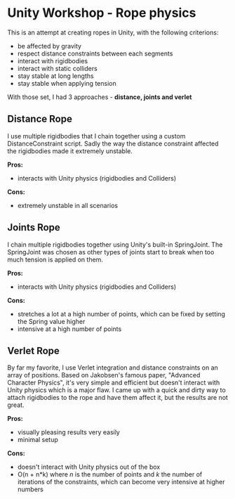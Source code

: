 # Unity Workshop - Rope physics

This is an attempt at creating ropes in Unity, with the following criterions:
- be affected by gravity
- respect distance constraints between each segments
- interact with rigidbodies
- interact with static colliders
- stay stable at long lengths 
- stay stable when applying tension

With those set, I had 3 approaches - **distance, joints and verlet**
## Distance Rope
I use multiple rigidbodies that I chain together using a custom DistanceConstraint script.
Sadly the way the distance constraint affected the rigidbodies made it extremely unstable.

**Pros:**
- interacts with Unity physics (rigidbodies and Colliders)

**Cons:**
- extremely unstable in all scenarios

## Joints Rope
I chain multiple rigidbodies together using Unity's built-in SpringJoint.
The SpringJoint was chosen as other types of joints start to break when too much tension is applied on them.

**Pros:**
- interacts with Unity physics (rigidbodies and Colliders)

**Cons:**
- stretches a lot at a high number of points, which can be fixed by setting the Spring value higher
- intensive at a high number of points

## Verlet Rope
By far my favorite, I use Verlet integration and distance constraints on an array of positions.
Based on Jakobsen's famous paper, "Advanced Character Physics", it's very simple and efficient but doesn't 
interact with Unity physics which is a major flaw. I came up with a quick and dirty way to attach rigidbodies 
to the rope and have them affect it, but the results are not great.

**Pros:**
- visually pleasing results very easily
- minimal setup

**Cons:**
- doesn't interact with Unity physics out of the box
- O(n + n*k) where *n* is the number of points and *k* the number of iterations of the constraints, which can become very intensive at higher numbers

